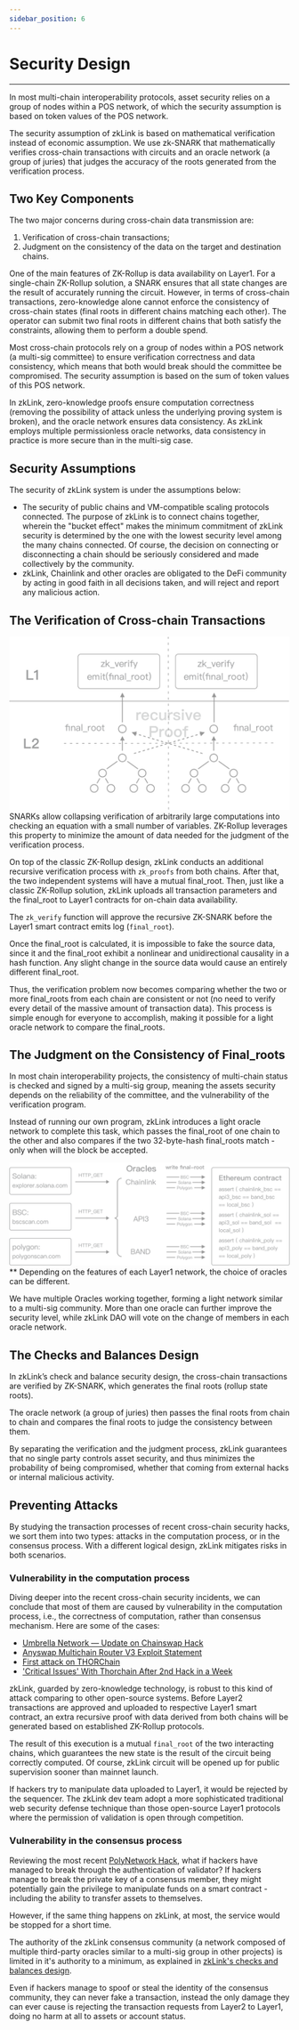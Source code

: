```yaml
---
sidebar_position: 6
---
```


# Security Design

---
In most multi-chain interoperability protocols, asset security relies on a group of nodes within a POS network, of which the security assumption is based on token values of the POS network.

The security assumption of zkLink is based on mathematical verification instead of economic assumption. We use zk-SNARK that mathematically verifies cross-chain transactions with circuits and an oracle network (a group of juries) that judges the accuracy of the roots generated from the verification process.

## Two Key Components
The two major concerns during cross-chain data transmission are:
1. Verification of cross-chain transactions;
2. Judgment on the consistency of the data on the target and destination chains.

One of the main features of ZK-Rollup is data availability on Layer1. For a single-chain ZK-Rollup solution, a SNARK ensures that all state changes are the result of accurately running the circuit. However, in terms of cross-chain transactions, zero-knowledge alone cannot enforce the consistency of cross-chain states (final roots in different chains matching each other). The operator can submit two final roots in different chains that both satisfy the constraints, allowing them to perform a double spend.

Most cross-chain protocols rely on a group of nodes within a POS network (a multi-sig committee) to ensure verification correctness and data consistency, which means that both would break should the committee be compromised. The security assumption is based on the sum of token values of this POS network.

In zkLink, zero-knowledge proofs ensure computation correctness (removing the possibility of attack unless the underlying proving system is broken), and the oracle network ensures data consistency. As zkLink employs multiple permissionless oracle networks, data consistency in practice is more secure than in the multi-sig case.


## Security Assumptions
The security of zkLink system is under the assumptions below:

- The security of public chains and VM-compatible scaling protocols connected. The purpose of zkLink is to connect chains together, wherein the "bucket effect" makes the minimum commitment of zkLink security is determined by the one with the lowest security level among the many chains connected. Of course, the decision on connecting or disconnecting a chain should be seriously considered and made collectively by the community.
- zkLink, Chainlink and other oracles are obligated to the DeFi community by acting in good faith in all decisions taken, and will reject and report any malicious action.

## The Verification of Cross-chain Transactions
![recursive](../../static/img/tech/recursive.png)
SNARKs allow collapsing verification of arbitrarily large computations into checking an equation with a small number of variables. ZK-Rollup leverages this property to minimize the amount of data needed for the judgment of the verification process.

On top of the classic ZK-Rollup design, zkLink conducts an additional recursive verification process with `zk_proofs` from both chains. After that, the two independent systems will have a mutual final_root. Then, just like a classic ZK-Rollup solution, zkLink uploads all transaction parameters and the final_root to Layer1 contracts for on-chain data availability.

The `zk_verify` function will approve the recursive ZK-SNARK before the Layer1 smart contract emits log (`final_root`).

Once the final_root is calculated, it is impossible to fake the source data, since it and the final_root exhibit a nonlinear and unidirectional causality in a hash function. Any slight change in the source data would cause an entirely different final_root.

Thus, the verification problem now becomes comparing whether the two or more final_roots from each chain are consistent or not (no need to verify every detail of the massive amount of transaction data). This process is simple enough for everyone to accomplish, making it possible for a light oracle network to compare the final_roots.


## The Judgment on the Consistency of Final_roots
In most chain interoperability projects, the consistency of multi-chain status is checked and signed by a multi-sig group, meaning the assets security depends on the reliability of the committee, and the vulnerability of the verification program.

Instead of running our own program, zkLink introduces a light oracle network to complete this task, which passes the final_root of one chain to the other and also compares if the two 32-byte-hash final_roots match - only when will the block be accepted.


![oracles](../../static/img/tech/oracles.png)
** Depending on the features of each Layer1 network, the choice of oracles can be different.

We have multiple Oracles working together, forming a light network similar to a multi-sig community. More than one oracle can further improve the security level, while zkLink DAO will vote on the change of members in each oracle network.


## The Checks and Balances Design

In zkLink’s check and balance security design, the cross-chain transactions are verified by ZK-SNARK, which generates the final roots (rollup state roots).

The oracle network (a group of juries) then passes the final roots from chain to chain and compares the final roots to judge the consistency between them.

By separating the verification and the judgment process, zkLink guarantees that no single party controls asset security, and thus minimizes the probability of being compromised, whether that coming from external hacks or internal malicious activity.


## Preventing Attacks

By studying the transaction processes of recent cross-chain security hacks, we sort them into two types: attacks in the computation process, or in the consensus process. With a different logical design, zkLink mitigates risks in both scenarios.

### Vulnerability in the computation process
Diving deeper into the recent cross-chain security incidents, we can conclude that most of them are caused by vulnerability in the computation process, i.e., the correctness of computation, rather than consensus mechanism. Here are some of the cases:

* [Umbrella Network — Update on Chainswap Hack](https://medium.com/umbrella-network/umbrella-network-update-on-chainswap-hack-628d1aaaa873)
* [Anyswap Multichain Router V3 Exploit Statement](https://anyswap.medium.com/anyswap-multichain-router-v3-exploit-statement-6833f1b7e6fb)
* [First attack on THORChain](https://www.reddit.com/r/THORChain/comments/oa0kss/first_attack_on_thorchain_fixed_already/)
* ['Critical Issues' With Thorchain After 2nd Hack in a Week](https://decrypt.co/76694/critical-issues-with-thorchain-after-2nd-hack-week)

zkLink, guarded by zero-knowledge technology, is robust to this kind of attack comparing to other open-source systems. Before Layer2 transactions are approved and uploaded to respective Layer1 smart contract, an extra recursive proof with data derived from both chains will be generated based on established ZK-Rollup protocols.

The result of this execution is a mutual `final_root` of the two interacting chains, which guarantees the new state is the result of the circuit being correctly computed. Of course, zkLink circuit will be opened up for public supervision sooner than mainnet launch.

If hackers try to manipulate data uploaded to Layer1, it would be rejected by the sequencer. The zkLink dev team adopt a more sophisticated traditional web security defense technique than those open-source Layer1 protocols where the permission of validation is open through competition.

### Vulnerability in the consensus process
Reviewing the most recent [PolyNetwork Hack](https://decrypt.co/78163/polynetwork-suffers-record-breaking-600-3m-hack), what if hackers have managed to break through the authentication of validator? If hackers manage to break the private key of a consensus member, they might potentially gain the privilege to manipulate funds on a smart contract - including the ability to transfer assets to themselves.

However, if the same thing happens on zkLink, at most, the service would be stopped for a short time.

The authority of the zkLink consensus community (a network composed of multiple third-party oracles similar to a multi-sig group in other projects) is limited in it's authority to a minimum, as explained in [zkLink's checks and balances design](/docs/Technology/About-Security#the-checks-and-balances-design).

Even if hackers manage to spoof or steal the identity of the consensus community, they can never fake a transaction, instead the only damage they can ever cause is rejecting the transaction requests from Layer2 to Layer1, doing no harm at all to assets or account status.

